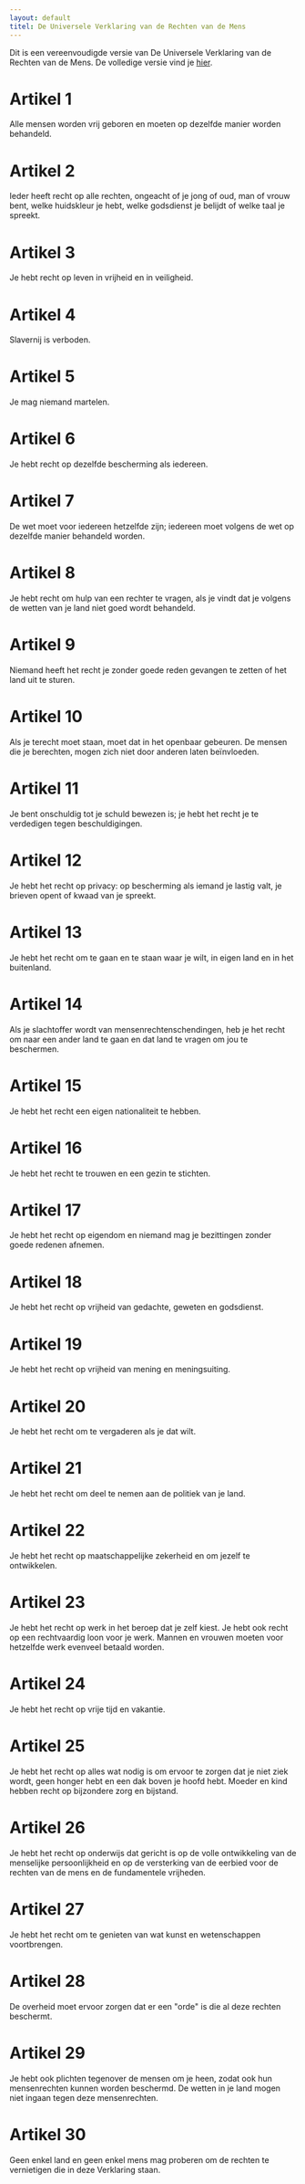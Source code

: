 ```yaml
---
layout: default
titel: De Universele Verklaring van de Rechten van de Mens
---
```

Dit is een vereenvoudigde versie van De Universele Verklaring van de Rechten van de Mens. De volledige versie vind je [hier](https://www.amnesty-international.be/subthema/universele-verklaring-van-de-rechten-van-de-mens-volledige-versie/842).

# Artikel 1
Alle mensen worden vrij geboren en moeten op dezelfde manier worden behandeld.

# Artikel 2
Ieder heeft recht op alle rechten, ongeacht of je jong of oud, man of vrouw bent, welke huidskleur je hebt, welke godsdienst je belijdt of welke taal je spreekt.

# Artikel 3
Je hebt recht op leven in vrijheid en in veiligheid.

# Artikel 4
Slavernij is verboden.

# Artikel 5
Je mag niemand martelen.

# Artikel 6
Je hebt recht op dezelfde bescherming als iedereen.

# Artikel 7
De wet moet voor iedereen hetzelfde zijn; iedereen moet volgens de wet op dezelfde manier behandeld worden.

# Artikel 8
Je hebt recht om hulp van een rechter te vragen, als je vindt dat je volgens de wetten van je land niet goed wordt behandeld.

# Artikel 9
Niemand heeft het recht je zonder goede reden gevangen te zetten of het land uit te sturen.

# Artikel 10
Als je terecht moet staan, moet dat in het openbaar gebeuren. De mensen die je berechten, mogen zich niet door anderen laten beïnvloeden.

# Artikel 11
Je bent onschuldig tot je schuld bewezen is; je hebt het recht je te verdedigen tegen beschuldigingen.

# Artikel 12
Je hebt het recht op privacy: op bescherming als iemand je lastig valt, je brieven opent of kwaad van je spreekt.

# Artikel 13
Je hebt het recht om te gaan en te staan waar je wilt, in eigen land en in het buitenland.

# Artikel 14
Als je slachtoffer wordt van mensenrechtenschendingen, heb je het recht om naar een ander land te gaan en dat land te vragen om jou te beschermen.

# Artikel 15
Je hebt het recht een eigen nationaliteit te hebben.

# Artikel 16
Je hebt het recht te trouwen en een gezin te stichten.

# Artikel 17
Je hebt het recht op eigendom en niemand mag je bezittingen zonder goede redenen afnemen.

# Artikel 18
Je hebt het recht op vrijheid van gedachte, geweten en godsdienst.

# Artikel 19
Je hebt het recht op vrijheid van mening en meningsuiting.

# Artikel 20
Je hebt het recht om te vergaderen als je dat wilt.

# Artikel 21
Je hebt het recht om deel te nemen aan de politiek van je land.

# Artikel 22
Je hebt het recht op maatschappelijke zekerheid en om jezelf te ontwikkelen.

# Artikel 23
Je hebt het recht op werk in het beroep dat je zelf kiest. Je hebt ook recht op een rechtvaardig loon voor je werk. Mannen en vrouwen moeten voor hetzelfde werk evenveel betaald worden.

# Artikel 24
Je hebt het recht op vrije tijd en vakantie.

# Artikel 25
Je hebt het recht op alles wat nodig is om ervoor te zorgen dat je niet ziek wordt, geen honger hebt en een dak boven je hoofd hebt. Moeder en kind hebben recht op bijzondere zorg en bijstand.

# Artikel 26
Je hebt het recht op onderwijs dat gericht is op de volle ontwikkeling van de menselijke persoonlijkheid en op de versterking van de eerbied voor de rechten van de mens en de fundamentele vrijheden.

# Artikel 27
Je hebt het recht om te genieten van wat kunst en wetenschappen voortbrengen.

# Artikel 28
De overheid moet ervoor zorgen dat er een "orde" is die al deze rechten beschermt.

# Artikel 29
Je hebt ook plichten tegenover de mensen om je heen, zodat ook hun mensenrechten kunnen worden beschermd. De wetten in je land mogen niet ingaan tegen deze mensenrechten.

# Artikel 30
Geen enkel land en geen enkel mens mag proberen om de rechten te vernietigen die in deze Verklaring staan.
